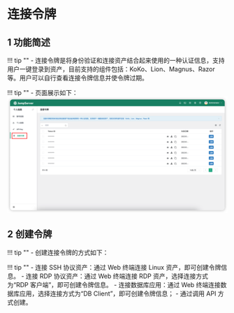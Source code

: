 # 连接令牌

## 1 功能简述
!!! tip ""
    - 连接令牌是将身份验证和连接资产结合起来使用的一种认证信息，支持用户一键登录到资产，目前支持的组件包括：KoKo、Lion、Magnus、Razor 等。用户可以自行查看连接令牌信息并使令牌过期。

!!! tip ""
    - 页面展示如下：
![connect_token01](../../../img/connect_token01.png)

## 2 创建令牌
!!! tip ""
    - 创建连接令牌的方式如下：
   
!!! tip "" 
    - 连接 SSH 协议资产：通过 Web 终端连接 Linux 资产，即可创建令牌信息。
    - 连接 RDP 协议资产：通过 Web 终端连接 RDP 资产，选择连接方式为“RDP 客户端”，即可创建令牌信息。 
    - 连接数据库应用：通过 Web 终端连接数据库应用，选择连接方式为“DB Client”，即可创建令牌信息；
    - 通过调用 API 方式创建。